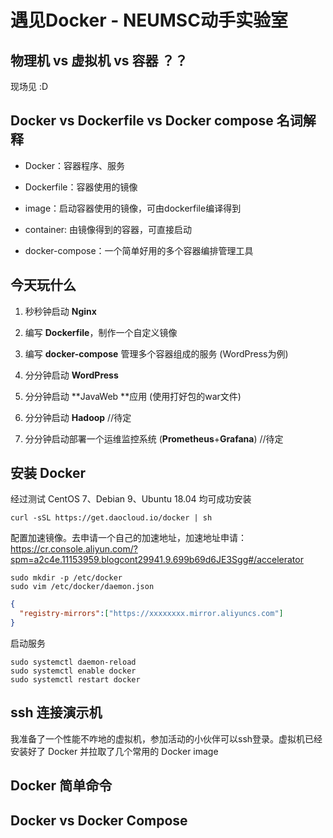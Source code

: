 # 遇见Docker - NEUMSC动手实验室



## 物理机 vs 虚拟机 vs 容器 ？？

现场见 :D



## Docker vs Dockerfile vs Docker compose 名词解释

- Docker：容器程序、服务

- Dockerfile：容器使用的镜像

- image：启动容器使用的镜像，可由dockerfile编译得到

- container: 由镜像得到的容器，可直接启动

- docker-compose：一个简单好用的多个容器编排管理工具



## 今天玩什么

1. 秒秒钟启动 **Nginx**

2. 编写 **Dockerfile**，制作一个自定义镜像

3. 编写 **docker-compose** 管理多个容器组成的服务 (WordPress为例)
4. 分分钟启动 **WordPress**

5. 分分钟启动 **JavaWeb **应用 (使用打好包的war文件)

6. 分分钟启动 **Hadoop** //待定

7. 分分钟启动部署一个运维监控系统 (**Prometheus**+**Grafana**) //待定



## 安装 Docker

经过测试 CentOS 7、Debian 9、Ubuntu 18.04 均可成功安装

```shell
curl -sSL https://get.daocloud.io/docker | sh  
```

配置加速镜像。去申请一个自己的加速地址，加速地址申请： https://cr.console.aliyun.com/?spm=a2c4e.11153959.blogcont29941.9.699b69d6JE3Sgg#/accelerator

```shell
sudo mkdir -p /etc/docker  
sudo vim /etc/docker/daemon.json  
```

```json
{
  "registry-mirrors":["https://xxxxxxxx.mirror.aliyuncs.com"]
}
```

启动服务

```shell
sudo systemctl daemon-reload  
sudo systemctl enable docker  
sudo systemctl restart docker  
```



## ssh 连接演示机

我准备了一个性能不咋地的虚拟机，参加活动的小伙伴可以ssh登录。虚拟机已经安装好了 Docker 并拉取了几个常用的 Docker image



## Docker 简单命令





## Docker vs Docker Compose



